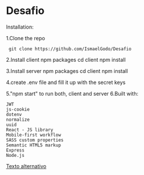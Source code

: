 # Desafio
Installation:

   1.Clone the repo

     git clone https://github.com/IsmaelGodo/Desafio
   
   2.Install client npm packages
     cd client
     npm install

   3.Install server npm packages
     cd client
     npm install

   4.create .env file and fill it up with the secret keys 

   5."npm start" to run both, client and server
   6.Built with:

    JWT
    js-cookie
    dotenv
    normalize
    uuid
    React - JS library
    Mobile-first workflow
    SASS custom properties
    Semantic HTML5 markup
    Express
    Node.js
[Texto alternativo](client/src/assets/screenshots/1.jpg)
  

    
   
    
    
    
    
    
      
    
    
    
    
    
    
    
